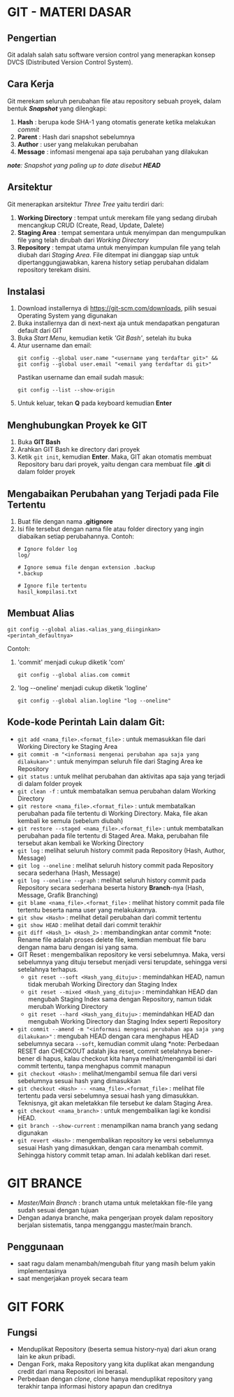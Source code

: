 # GIT - MATERI DASAR
## Pengertian
Git adalah salah satu software version control yang menerapkan konsep DVCS (Distributed Version Control System).
## Cara Kerja
Git merekam seluruh perubahan file atau repository sebuah proyek, dalam bentuk **_Snapshot_** yang dilengkapi:
1. **Hash** : berupa kode SHA-1 yang otomatis generate ketika melakukan _commit_
2. **Parent** : Hash dari snapshot sebelumnya
3. **Author** : user yang melakukan perubahan
4. **Message** : infomasi mengenai apa saja perubahan yang dilakukan

***note**: Snapshot yang paling up to date disebut **HEAD***

## Arsitektur
Git menerapkan arsitektur _Three Tree_ yaitu terdiri dari:
1. **Working Directory** : tempat untuk merekam file yang sedang dirubah mencangkup CRUD (Create, Read, Update, Dalete)
2. **Staging Area** : tempat sementara untuk menyimpan dan mengumpulkan file yang telah dirubah dari _Working Directory_
3. **Repository** : tempat utama untuk menyimpan kumpulan file yang telah diubah dari _Staging Area_. File ditempat ini dianggap siap untuk dipertanggungjawabkan, karena history setiap perubahan didalam repository terekam disini.

## Instalasi
1. Download installernya di https://git-scm.com/downloads, pilih sesuai Operating System yang digunakan
2. Buka installernya dan di next-next aja untuk mendapatkan pengaturan default dari GIT
3. Buka _Start Menu_, kemudian ketik _'Git Bash'_, setelah itu buka
4. Atur username dan email: 
    ```
    git config --global user.name "<username yang terdaftar git>" && git config --global user.email "<email yang terdaftar di git>"
    ```
    Pastikan username dan email sudah masuk:
    ```
    git config --list --show-origin
    ```
5. Untuk keluar, tekan **Q** pada keyboard kemudian **Enter**

## Menghubungkan Proyek ke GIT
1. Buka **GIT Bash**
2. Arahkan GIT Bash ke directory dari proyek
3. Ketik ```git init```, kemudian **Enter**. Maka, GIT akan otomatis membuat Repository baru dari proyek, yaitu dengan cara membuat file **.git** di dalam folder proyek

## Mengabaikan Perubahan yang Terjadi pada File Tertentu
1. Buat file dengan nama **.gitignore**
2. Isi file tersebut dengan nama file atau folder directory yang ingin diabaikan setiap perubahannya. 
    Contoh:
    ```
    # Ignore folder log
    log/
    
    # Ignore semua file dengan extension .backup
    *.backup
    
    # Ignore file tertentu
    hasil_kompilasi.txt
    ```
## Membuat Alias
```
git config --global alias.<alias_yang_diinginkan> <perintah_defaultnya>
```
Contoh: 
1. 'commit' menjadi cukup diketik 'com'
    ```
    git config --global alias.com commit
    ```
2. 'log --oneline' menjadi cukup diketik 'logline'
    ```
    git config --global alian.logline "log --oneline"
    ```  


## Kode-kode Perintah Lain dalam Git:
* ```git add <nama_file>.<format_file>``` : untuk memasukkan file dari Working Directory ke Staging Area
* ```git commit -m "<informasi mengenai perubahan apa saja yang dilakukan>"``` : untuk menyimpan seluruh file dari Staging Area ke Repository
* ```git status``` : untuk melihat perubahan dan aktivitas apa saja yang terjadi di dalam folder proyek
* ```git clean -f``` : untuk membatalkan semua perubahan dalam Working Directory
* ```git restore <nama_file>.<format_file>``` : untuk membatalkan perubahan pada file tertentu di Working Directory. Maka, file akan kembali ke semula (sebelum diubah)
* ```git restore --staged <nama_file>.<format_file>``` : untuk membatalkan perubahan pada file tertentu di Staged Area. Maka, perubahan file tersebut akan kembali ke Working Directory
* ```git log``` : melihat seluruh history commit pada Repository (Hash, Author, Message)
* ```git log --oneline``` : melihat seluruh history commit pada Repository secara sederhana (Hash, Message)
* ```git log --oneline --graph``` : melihat seluruh history commit pada Repository secara sederhana beserta history **Branch**-nya (Hash, Message, Grafik Branching)
* ```git blame <nama_file>.<format_file>``` : melihat history commit pada file tertentu beserta nama user yang melakukannya.
* ```git show <Hash>``` : melihat detail perubahan dari commit tertentu
* ```git show HEAD``` : melihat detail dari commit terakhir
* ```git diff <Hash_1> <Hash_2>``` : membandingkan antar commit
*note: Rename file adalah proses delete file, kemdian membuat file baru dengan nama baru dengan isi yang sama.
* GIT Reset : mengembalikan repository ke versi sebelumnya. Maka, versi sebelumnya yang dituju tersebut menjadi versi terupdate, sehingga versi setelahnya terhapus.
    - ```git reset --soft <Hash_yang_dituju>``` : memindahkan HEAD, namun tidak merubah Working Directory dan Staging Index
    - ```git reset --mixed <Hash_yang_dituju>``` : memindahkan HEAD dan mengubah Staging Index sama dengan Repository, namun tidak merubah Working Directory
    - ```git reset --hard <Hash_yang_dituju>``` : memindahkan HEAD dan mengubah Working Directory dan Staging Index seperti Repository
* ```git commit --amend -m "<informasi mengenai perubahan apa saja yang dilakukan>"``` : mengubah HEAD dengan cara menghapus HEAD sebelumnya secara ```--soft```, kemudian commit ulang
*note: Perbedaan RESET dan CHECKOUT adalah jika reset, commit setelahnya bener-bener di hapus, kalau checkout kita hanya melihat/mengambil isi dari commit tertentu, tanpa menghapus commit manapun
* ```git checkout <Hash>``` : melihat/mengambil semua file dari versi sebelumnya sesuai hash yang dimasukkan
* ```git checkout <Hash> -- <nama_file>.<format_file>``` : melihat file tertentu pada versi sebelumnya sesuai hash yang dimasukkan. Teknisnya, git akan meletakkan file tersebut ke dalam Staging Area.
* ```git checkout <nama_branch>``` : untuk mengembalikan lagi ke kondisi HEAD.
* ```git branch --show-current``` : menampilkan nama branch yang sedang digunakan
* ```git revert <Hash>``` : mengembalikan repository ke versi sebelumnya sesuai Hash yang dimasukkan, dengan cara menambah commit. Sehingga history commit tetap aman. Ini adalah keblikan dari reset.


# GIT BRANCE
* _Master/Main Branch_ : branch utama untuk meletakkan file-file yang sudah sesuai dengan tujuan
* Dengan adanya branche, maka pengerjaan proyek dalam repository berjalan sistematis, tanpa mengganggu master/main branch.
## Penggunaan
* saat ragu dalam menambah/mengubah fitur yang masih belum yakin implementasinya
* saat mengerjakan proyek secara team

# GIT FORK
## Fungsi
* Menduplikat Repository (beserta semua history-nya) dari akun orang lain ke akun pribadi. 
* Dengan Fork, maka Repository yang kita duplikat akan mengandung credit dari mana Repositori ini berasal.
* Perbedaan dengan _clone_, clone hanya menduplikat repository yang terakhir tanpa informasi history apapun dan creditnya
